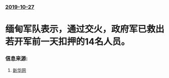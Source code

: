 ### [2019-10-27](/news/2019/10/27/index.md)

##### 
# 缅甸军队表示，通过交火，政府军已救出若开军前一天扣押的14名人员。 




### 信息来源:

1. [新华网](http://www.xinhuanet.com/world/2019-10/28/c_1125159486.htm)
